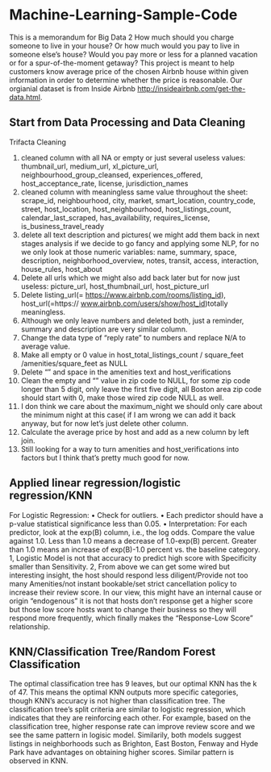 # Machine-Learning-Sample-Code
This is a memorandum for Big Data 2
How much should you charge someone to live in your house? Or how much would you pay to live in someone else’s house? Would you pay more or less for a planned vacation or for a spur-of-the-moment getaway?
This project is meant to help customers know average price of the chosen Airbnb house within given information in order to determine whether the price is reasonable. Our orgianial dataset is from Inside Airbnb http://insideairbnb.com/get-the-data.html.
## Start from Data Processing and Data Cleaning
Trifacta Cleaning
1. cleaned column with all NA or empty or just several useless values: thumbnail_url,
medium_url, xl_picture_url, neighbourhood_group_cleansed, experiences_offered,
host_acceptance_rate, license, jurisdiction_names
2. cleaned column with meaningless same value throughout the sheet: scrape_id,
neighbourhood, city, market, smart_location, country_code, street, host_location, host_neighbourhood, host_listings_count, calendar_last_scraped, has_availability, requires_license, is_business_travel_ready
3. delete all text description and pictures( we might add them back in next stages analysis if we decide to go fancy and applying some NLP, for no we only look at those numeric variables: name, summary, space, description, neighborhood_overview, notes, transit, access, interaction, house_rules, host_about
4. Delete all urls which we might also add back later but for now just useless: picture_url, host_thumbnail_url, host_picture_url
5. Delete listing_url(= https://www.airbnb.com/rooms/listing_id), host_url(=https:// www.airbnb.com/users/show/host_id)totally meaningless.
6. Although we only leave numbers and deleted both, just a reminder, summary and description are very similar column.
7. Change the data type of “reply rate” to numbers and replace N/A to average value.
8. Make all empty or 0 value in host_total_listings_count / square_feet /amenities/square_feet
as NULL
9. Delete “” and space in the amenities text and host_verifications
10. Clean the empty and “” value in zip code to NULL, for some zip code longer than 5 digit,
only leave the first five digit, all Boston area zip code should start with 0, make those wired
zip code NULL as well.
11. I don think we care about the maximum_night we should only care about the minimum
night at this case( if I am wrong we can add it back anyway, but for now let’s just delete
other column.
12. Calculate the average price by host and add as a new column by left join.
13. Still looking for a way to turn amenities and host_verifications into factors but I think that’s
pretty much good for now.
## Applied linear regression/logistic regression/KNN
For Logistic Regression:
• Check for outliers.
• Each predictor should have a p-value statistical significance less than 0.05.
• Interpretation: For each predictor, look at the exp(B) column, i.e., the log odds. Compare the
value against 1.0. Less than 1.0 means a decrease of 1.0-exp(B) percent. Greater than 1.0 means an increase of exp(B)-1.0 percent vs. the baseline category.
1, Logistic Model is not that accuracy to predict high score with Specificity smaller than Sensitivity.
2, From above we can get some wired but interesting insight, the host should respond less diligent/Provide not too many Amenities/not instant bookable/set strict cancellation policy to increase their review score. In our view, this might have an internal cause or origin “endogenous” it is not that hosts don’t response get a higher score but those low score hosts want to change their business so they will respond more frequently, which finally makes the “Response-Low Score” relationship.
## KNN/Classification Tree/Random Forest Classification
The optimal classification tree has 9 leaves, but our optimal KNN has the k of 47. This means the optimal KNN outputs more specific categories, though KNN’s accuracy is not higher than classification tree.
The classification tree’s split criteria are similar to logistic regression, which indicates that they are reinforcing each other. For example, based on the classification tree, higher response rate can improve review score and we see the same pattern in logisic model. Similarily, both models suggest listings in neighborhoods such as Brighton, East Boston, Fenway and Hyde Park have advantages on obtaining higher scores. Similar pattern is observed in KNN.
